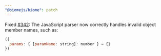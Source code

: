 ```yaml
---
"@biomejs/biome": patch
---
```


Fixed [#342](https://github.com/biomejs/biome/issues/342): The JavaScript parser now correctly handles invalid object member names, such as:

```js
({
  params: { [paramName: string]: number } = {}
})
```
